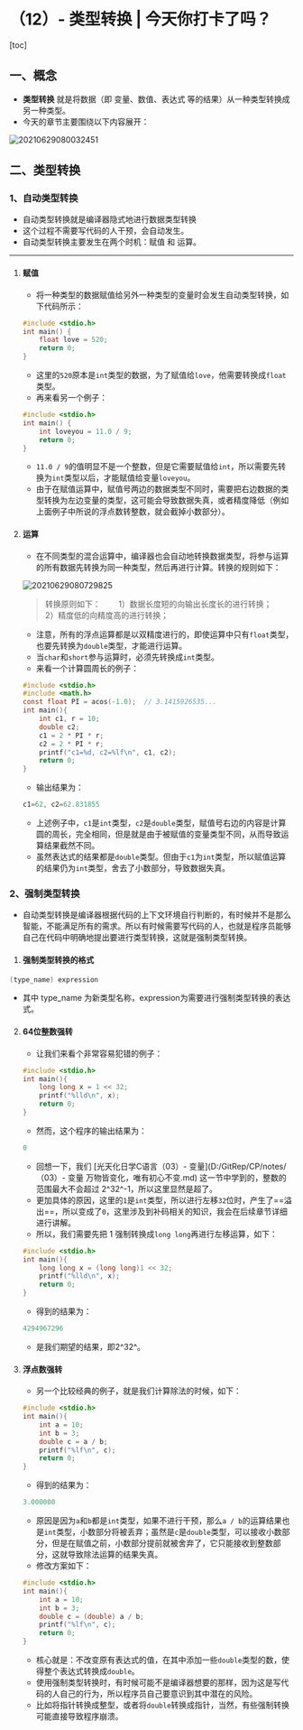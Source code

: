 # （12）- 类型转换 | 今天你打卡了吗？

[toc]

## 一、概念

- **类型转换** 就是将数据（即 变量、数值、表达式 等的结果）从一种类型转换成另一种类型。
- 今天的章节主要围绕以下内容展开：

![20210629080032451](D:/GitRep/CP/notes/%EF%BC%8812%EF%BC%89-%20%E7%B1%BB%E5%9E%8B%E8%BD%AC%E6%8D%A2%20%20%E4%BB%8A%E5%A4%A9%E4%BD%A0%E6%89%93%E5%8D%A1%E4%BA%86%E5%90%97%EF%BC%9F.assets/20210629080032451.png)

## 二、类型转换

### 1、自动类型转换

- 自动类型转换就是编译器隐式地进行数据类型转换
- 这个过程不需要写代码的人干预，会自动发生。
- 自动类型转换主要发生在两个时机：赋值 和 运算。

---

1. #### 赋值

   - 将一种类型的数据赋值给另外一种类型的变量时会发生自动类型转换，如下代码所示：

   ```c
   #include <stdio.h>
   int main() {
       float love = 520;
       return 0;
   }
   ```

   - 这里的`520`原本是`int`类型的数据，为了赋值给`love`，他需要转换成`float`类型。
   - 再来看另一个例子：

   ```c
   #include <stdio.h>
   int main() {
       int loveyou = 11.0 / 9;
       return 0;
   }
   ```

   - `11.0 / 9`的值明显不是一个整数，但是它需要赋值给`int`，所以需要先转换为`int`类型以后，才能赋值给变量`loveyou`。
   - 由于在赋值运算中，赋值号两边的数据类型不同时，需要把右边数据的类型转换为左边变量的类型，这可能会导致数据失真，或者精度降低（例如上面例子中所说的浮点数转整数，就会截掉小数部分）。

2. #### 运算

   - 在不同类型的混合运算中，编译器也会自动地转换数据类型，将参与运算的所有数据先转换为同一种类型，然后再进行计算。转换的规则如下：

   ![20210629080729825](D:/GitRep/CP/notes/%EF%BC%8812%EF%BC%89-%20%E7%B1%BB%E5%9E%8B%E8%BD%AC%E6%8D%A2%20%20%E4%BB%8A%E5%A4%A9%E4%BD%A0%E6%89%93%E5%8D%A1%E4%BA%86%E5%90%97%EF%BC%9F.assets/20210629080729825.png)

   > 转换原则如下：
   >   1）数据长度短的向输出长度长的进行转换；
   >   2）精度低的向精度高的进行转换；

   - 注意，所有的浮点运算都是以双精度进行的，即使运算中只有`float`类型，也要先转换为`double`类型，才能进行运算。
   - 当`char`和`short`参与运算时，必须先转换成`int`类型。
   - 来看一个计算圆周长的例子：

   ```c
   #include <stdio.h>
   #include <math.h>
   const float PI = acos(-1.0);  // 3.1415926535...
   int main(){
       int c1, r = 10;
       double c2;
       c1 = 2 * PI * r;
       c2 = 2 * PI * r;
       printf("c1=%d, c2=%lf\n", c1, c2);
       return 0;
   }
   ```

   - 输出结果为：

   ```c
   c1=62, c2=62.831855
   ```

   - 上述例子中，`c1`是`int`类型，`c2`是`double`类型，赋值号右边的内容是计算圆的周长，完全相同，但是就是由于被赋值的变量类型不同，从而导致运算结果截然不同。
   - 虽然表达式的结果都是`double`类型。但由于`c1`为`int`类型，所以赋值运算的结果仍为`int`类型，舍去了小数部分，导致数据失真。

### 2、强制类型转换

- 自动类型转换是编译器根据代码的上下文环境自行判断的，有时候并不是那么智能，不能满足所有的需求。所以有时候需要写代码的人，也就是程序员能够自己在代码中明确地提出要进行类型转换，这就是强制类型转换。

1. #### 强制类型转换的格式

```c
(type_name) expression
```

- 其中 type_name 为新类型名称，expression为需要进行强制类型转换的表达式。

2. #### 64位整数强转

   - 让我们来看个非常容易犯错的例子：

   ```c
   #include <stdio.h>
   int main(){
       long long x = 1 << 32;
       printf("%lld\n", x); 
       return 0;
   }
   ```

   - 然而，这个程序的输出结果为：

   ```c
   0
   ```

   - 回想一下，我们 [光天化日学C语言（03）- 变量](D:/GitRep/CP/notes/（03）- 变量  万物皆变化，唯有初心不变.md) 这一节中学到的，整数的范围最大不会超过 2^32^-1，所以这里显然是超了。
   - 更加具体的原因，这里的`1`是`int`类型，所以进行左移`32`位时，产生了==溢出==，所以变成了`0`，这里涉及到补码相关的知识，我会在后续章节详细进行讲解。
   - 所以，我们需要先把 1 强制转换成`long long`再进行左移运算，如下：

   ```c
   #include <stdio.h>
   int main(){
       long long x = (long long)1 << 32;
       printf("%lld\n", x); 
       return 0;
   }
   ```

   - 得到的结果为：

   ```c
   4294967296
   ```

   - 是我们期望的结果，即2^32^。

3. #### 浮点数强转

   - 另一个比较经典的例子，就是我们计算除法的时候，如下：

   ```c
   #include <stdio.h>
   int main(){
       int a = 10;
       int b = 3; 
       double c = a / b;
       printf("%lf\n", c); 
       return 0;
   }
   ```

   - 得到的结果为：

   ```c
   3.000000
   ```

   - 原因是因为`a`和`b`都是`int`类型，如果不进行干预，那么`a / b`的运算结果也是`int`类型，小数部分将被丢弃；虽然是`c`是`double`类型，可以接收小数部分，但是在赋值之前，小数部分提前就被舍弃了，它只能接收到整数部分，这就导致除法运算的结果失真。
   - 修改方案如下：

   ```c
   #include <stdio.h>
   int main(){
       int a = 10;
       int b = 3; 
       double c = (double) a / b;
       printf("%lf\n", c); 
       return 0;
   }
   ```

   - 核心就是：不改变原有表达式的值，在其中添加一些`double`类型的数，使得整个表达式转换成`double`。
   - 使用强制类型转换时，有时候可能不是编译器想要的那样，因为这是写代码的人自己的行为，所以程序员自己要意识到其中潜在的风险。
   - 比如将指针转换成整型，或者将`double`转换成指针，当然，有些强制转换可能直接导致程序崩溃。